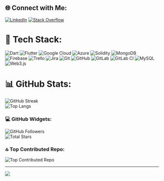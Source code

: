 ## 🌐 Connect with Me:
[![LinkedIn](https://img.shields.io/badge/LinkedIn-%230077B5.svg?logo=linkedin&logoColor=white)](https://linkedin.com/in/ramesh-giri) [![Stack Overflow](https://img.shields.io/badge/-Stackoverflow-FE7A16?logo=stack-overflow&logoColor=white)](https://stackoverflow.com/users/ramesh-giri) 

# 🚀 Tech Stack:
![Dart](https://img.shields.io/badge/dart-%230175C2.svg?style=for-the-badge&logo=dart&logoColor=white) 
![Flutter](https://img.shields.io/badge/Flutter-%2302569B.svg?style=for-the-badge&logo=Flutter&logoColor=white) 
![Google Cloud](https://img.shields.io/badge/GoogleCloud-%234285F4.svg?style=for-the-badge&logo=google-cloud&logoColor=white) 
![Azure](https://img.shields.io/badge/azure-%230072C6.svg?style=for-the-badge&logo=microsoftazure&logoColor=white) 
![Solidity](https://img.shields.io/badge/Solidity-%23363636.svg?style=for-the-badge&logo=solidity&logoColor=white) 
![MongoDB](https://img.shields.io/badge/MongoDB-%234ea94b.svg?style=for-the-badge&logo=mongodb&logoColor=white) 
![Firebase](https://img.shields.io/badge/firebase-a08021?style=for-the-badge&logo=firebase&logoColor=ffcd34) 
![Trello](https://img.shields.io/badge/Trello-%23026AA7.svg?style=for-the-badge&logo=Trello&logoColor=white) 
![Jira](https://img.shields.io/badge/jira-%230A0FFF.svg?style=for-the-badge&logo=jira&logoColor=white) 
![Git](https://img.shields.io/badge/git-%23F05033.svg?style=for-the-badge&logo=git&logoColor=white) 
![GitHub](https://img.shields.io/badge/github-%23121011.svg?style=for-the-badge&logo=github&logoColor=white) 
![GitLab](https://img.shields.io/badge/gitlab-%23181717.svg?style=for-the-badge&logo=gitlab&logoColor=white) 
![GitLab CI](https://img.shields.io/badge/gitlab%20CI-%23181717.svg?style=for-the-badge&logo=gitlab&logoColor=white) 
![MySQL](https://img.shields.io/badge/mysql-4479A1.svg?style=for-the-badge&logo=mysql&logoColor=white) 
![Web3.js](https://img.shields.io/badge/web3.js-F16822?style=for-the-badge&logo=web3.js&logoColor=white) 

# 📊 GitHub Stats:
![GitHub Streak](https://github-readme-streak-stats.herokuapp.com?user=Ramesh-Giri&theme=radical&hide_border=true)<br/>
![Top Langs](https://github-readme-stats.vercel.app/api/top-langs/?username=Ramesh-Giri&theme=vue-dark&layout=compact&hide_border=true)


### 💻 GitHub Widgets:
<img alt="GitHub Followers" src="https://img.shields.io/github/followers/Ramesh-Giri?color=236ad3&style=for-the-badge&logo=github&label=Follow"/><br/>
<img alt="Total Stars" src="https://img.shields.io/github/stars/Ramesh-Giri?label=Stars&style=for-the-badge"/>

### 🔝 Top Contributed Repo:
![Top Contributed Repo](https://github-contributor-stats.vercel.app/api?username=Ramesh-Giri&limit=5&theme=dark&combine_all_yearly_contributions=true)

---
[![](https://visitcount.itsvg.in/api?id=Ramesh-Giri&icon=3&color=8)](https://visitcount.itsvg.in)
